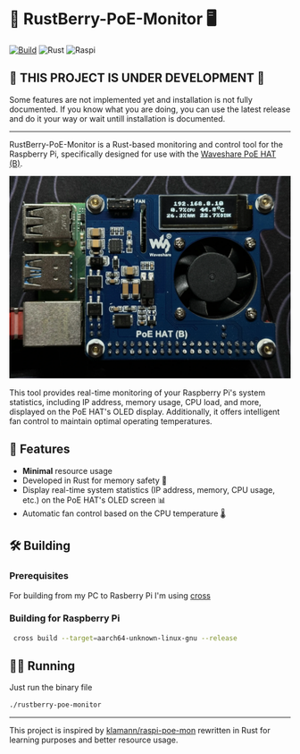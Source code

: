 # 🍇 RustBerry-PoE-Monitor 🖥️

[![Build](https://github.com/jackra1n/RustBerry-PoE-Monitor/actions/workflows/build.yaml/badge.svg)](https://github.com/jackra1n/RustBerry-PoE-Monitor/actions/workflows/build.yaml)
![Rust](https://img.shields.io/badge/rust-%23000000.svg?logo=rust&logoColor=white)
![Raspi](https://img.shields.io/badge/Raspberry%20Pi-A22846?logo=Raspberry%20Pi&logoColor=white)

## 🚨 THIS PROJECT IS UNDER DEVELOPMENT 🚨

Some features are not implemented yet and installation is not fully documented.
If you know what you are doing, you can use the latest release and do it your way or wait untill installation is documented.

---

RustBerry-PoE-Monitor is a Rust-based monitoring and control tool for the Raspberry Pi, specifically designed for use with the [Waveshare PoE HAT (B)](https://www.waveshare.com/wiki/PoE_HAT_(B)). 

![Example image](/docs/IMG_3890.webp)

This tool provides real-time monitoring of your Raspberry Pi's system statistics, including IP address, memory usage, CPU load, and more, displayed on the PoE HAT's OLED display. Additionally, it offers intelligent fan control to maintain optimal operating temperatures.

## 🌟 Features

- **Minimal** resource usage
- Developed in Rust for memory safety 🦀
- Display real-time system statistics (IP address, memory, CPU usage, etc.) on the PoE HAT's OLED screen 📊
- Automatic fan control based on the CPU temperature 🌡️

## 🛠️ Building

### Prerequisites
For building from my PC to Rasberry Pi I'm using [cross](https://github.com/cross-rs/cross)

### Building for Raspberry Pi
```bash
 cross build --target=aarch64-unknown-linux-gnu --release
```

## 🏃‍♂️ Running

Just run the binary file
```bash
./rustberry-poe-monitor
```

---

This project is inspired by [klamann/raspi-poe-mon](https://github.com/klamann/raspi-poe-mon) rewritten in Rust for learning purposes and better resource usage.
